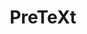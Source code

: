 ---
objectid: pretext
objecttype: utility
title: PreTeXt
objectlink: 'https://pretextbook.org/'
github-repo: 'https://github.com/rbeezer/mathbook'
documentation: 'https://pretextbook.org/documentation.html'
description: "An XML schema for authors of mathematical research articles, textbooks, and monographs.  It's based on DocBook and LaTeX and can generate static HTML, PDF, EPUB, and Jupyter Notebooks. Integrates with WebWork homework assignments and Sage Math Cells."
category: 'Digital Publishing'
technologies: 'xsltproc'
software-requirements: 'Git; Terminal; command-prompt'
people:
  - name: Rob Beezer 
    github: rbeezer
---